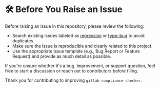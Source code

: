 # 🛠️ Before You Raise an Issue


Before raising an issue in this repository, please review the following:

- Search existing issues labeled as [regression](https://code.swecha.org/tools/gitlab-compliance-checker/issues?label_name%5B%5D=regression) or [type::bug](https://code.swecha.org/tools/gitlab-compliance-checker/issues?label_name%5B%5D=type::bug) to avoid duplicates.
- Make sure the issue is reproducible and clearly related to this project.
- Use the appropriate issue template (e.g., Bug Report or Feature Request) and provide as much detail as possible.

If you're unsure whether it's a bug, improvement, or support question, feel free to start a discussion or reach out to contributors before filing.

Thank you for contributing to improving `gitlab-compliance-checker`.

<!-- Template adapted for https://code.swecha.org/tools/gitlab-compliance-checker.git -->
